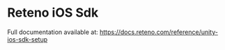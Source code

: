 # Reteno iOS Sdk

Full documentation available at:
https://docs.reteno.com/reference/unity-ios-sdk-setup